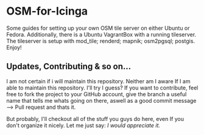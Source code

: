 # OSM-for-Icinga
Some guides for setting up your own OSM tile server on either Ubuntu or Fedora. Additionally, there is a Ubuntu VagrantBox with a running tileserver. The tileserver is setup with mod_tile; renderd; mapnik; osm2pgsql; postgis. Enjoy!


## Updates, Contributing & so on...
I am not certain if i will maintain this repository. Neither am I aware If I am able to maintain this repository. I'll try I guess? If you want to contribute, feel free to fork the project to your GitHub account, give the branch a useful name that tells me whats going on there, aswell as a good commit message --> Pull request and thats it.

But probably, I'll checkout all of the stuff you guys do here, even If you don't organize it nicely. Let me just say: *I would appreciate it.* 
